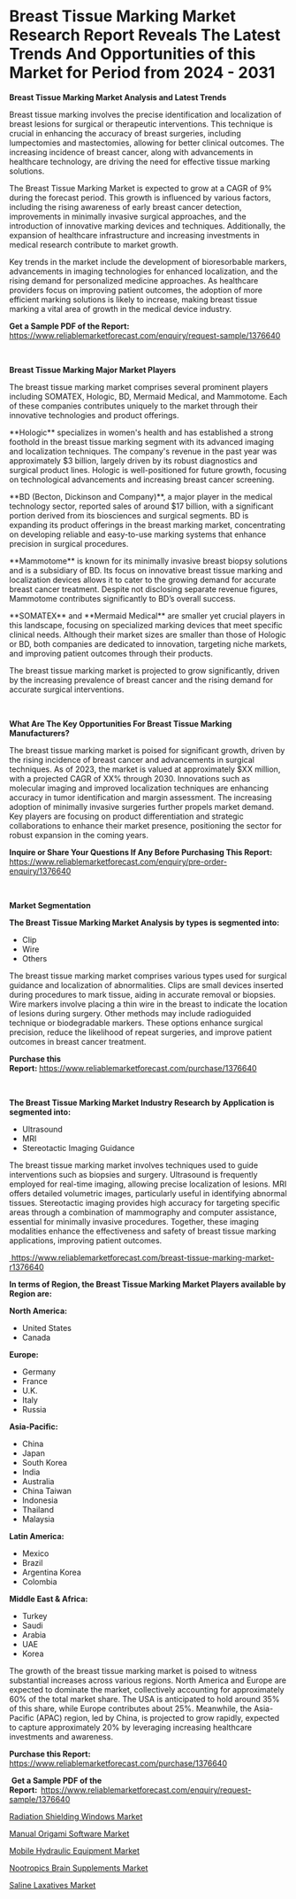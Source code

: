 <p><h1>Breast Tissue Marking Market Research Report Reveals The Latest Trends And Opportunities of this Market for Period from 2024 - 2031</h1></p><p><strong>Breast Tissue Marking Market Analysis and Latest Trends</strong></p>
<p><p>Breast tissue marking involves the precise identification and localization of breast lesions for surgical or therapeutic interventions. This technique is crucial in enhancing the accuracy of breast surgeries, including lumpectomies and mastectomies, allowing for better clinical outcomes. The increasing incidence of breast cancer, along with advancements in healthcare technology, are driving the need for effective tissue marking solutions.</p><p>The Breast Tissue Marking Market is expected to grow at a CAGR of 9% during the forecast period. This growth is influenced by various factors, including the rising awareness of early breast cancer detection, improvements in minimally invasive surgical approaches, and the introduction of innovative marking devices and techniques. Additionally, the expansion of healthcare infrastructure and increasing investments in medical research contribute to market growth. </p><p>Key trends in the market include the development of bioresorbable markers, advancements in imaging technologies for enhanced localization, and the rising demand for personalized medicine approaches. As healthcare providers focus on improving patient outcomes, the adoption of more efficient marking solutions is likely to increase, making breast tissue marking a vital area of growth in the medical device industry.</p></p>
<p><strong>Get a Sample PDF of the Report:&nbsp;</strong> <a href="https://www.reliablemarketforecast.com/enquiry/request-sample/1376640?utm_campaign=1169&utm_medium=2&utm_source=Github&utm_content=ia&utm_term=23102024&utm_id=breast-tissue-marking">https://www.reliablemarketforecast.com/enquiry/request-sample/1376640</a></p>
<p>&nbsp;</p>
<p><strong>Breast Tissue Marking Major Market Players</strong></p>
<p><p>The breast tissue marking market comprises several prominent players including SOMATEX, Hologic, BD, Mermaid Medical, and Mammotome. Each of these companies contributes uniquely to the market through their innovative technologies and product offerings.</p><p>**Hologic** specializes in women's health and has established a strong foothold in the breast tissue marking segment with its advanced imaging and localization techniques. The company's revenue in the past year was approximately $3 billion, largely driven by its robust diagnostics and surgical product lines. Hologic is well-positioned for future growth, focusing on technological advancements and increasing breast cancer screening.</p><p>**BD (Becton, Dickinson and Company)**, a major player in the medical technology sector, reported sales of around $17 billion, with a significant portion derived from its biosciences and surgical segments. BD is expanding its product offerings in the breast marking market, concentrating on developing reliable and easy-to-use marking systems that enhance precision in surgical procedures.</p><p>**Mammotome** is known for its minimally invasive breast biopsy solutions and is a subsidiary of BD. Its focus on innovative breast tissue marking and localization devices allows it to cater to the growing demand for accurate breast cancer treatment. Despite not disclosing separate revenue figures, Mammotome contributes significantly to BD’s overall success.</p><p>**SOMATEX** and **Mermaid Medical** are smaller yet crucial players in this landscape, focusing on specialized marking devices that meet specific clinical needs. Although their market sizes are smaller than those of Hologic or BD, both companies are dedicated to innovation, targeting niche markets, and improving patient outcomes through their products.</p><p>The breast tissue marking market is projected to grow significantly, driven by the increasing prevalence of breast cancer and the rising demand for accurate surgical interventions.</p></p>
<p>&nbsp;</p>
<p><strong>What Are The Key Opportunities For Breast Tissue Marking Manufacturers?</strong></p>
<p><p>The breast tissue marking market is poised for significant growth, driven by the rising incidence of breast cancer and advancements in surgical techniques. As of 2023, the market is valued at approximately $XX million, with a projected CAGR of XX% through 2030. Innovations such as molecular imaging and improved localization techniques are enhancing accuracy in tumor identification and margin assessment. The increasing adoption of minimally invasive surgeries further propels market demand. Key players are focusing on product differentiation and strategic collaborations to enhance their market presence, positioning the sector for robust expansion in the coming years.</p></p>
<p><strong>Inquire or Share Your Questions If Any Before Purchasing This Report:</strong> <a href="https://www.reliablemarketforecast.com/enquiry/pre-order-enquiry/1376640?utm_campaign=1169&utm_medium=2&utm_source=Github&utm_content=ia&utm_term=23102024&utm_id=breast-tissue-marking">https://www.reliablemarketforecast.com/enquiry/pre-order-enquiry/1376640</a></p>
<p>&nbsp;</p>
<p><strong>Market Segmentation</strong></p>
<p><strong>The Breast Tissue Marking Market Analysis by types is segmented into:</strong></p>
<p><ul><li>Clip</li><li>Wire</li><li>Others</li></ul></p>
<p><p>The breast tissue marking market comprises various types used for surgical guidance and localization of abnormalities. Clips are small devices inserted during procedures to mark tissue, aiding in accurate removal or biopsies. Wire markers involve placing a thin wire in the breast to indicate the location of lesions during surgery. Other methods may include radioguided technique or biodegradable markers. These options enhance surgical precision, reduce the likelihood of repeat surgeries, and improve patient outcomes in breast cancer treatment.</p></p>
<p><strong>Purchase this Report:&nbsp;</strong><a href="https://www.reliablemarketforecast.com/purchase/1376640?utm_campaign=1169&utm_medium=2&utm_source=Github&utm_content=ia&utm_term=23102024&utm_id=breast-tissue-marking">https://www.reliablemarketforecast.com/purchase/1376640</a></p>
<p>&nbsp;</p>
<p><strong>The Breast Tissue Marking Market Industry Research by Application is segmented into:</strong></p>
<p><ul><li>Ultrasound</li><li>MRI</li><li>Stereotactic Imaging Guidance</li></ul></p>
<p><p>The breast tissue marking market involves techniques used to guide interventions such as biopsies and surgery. Ultrasound is frequently employed for real-time imaging, allowing precise localization of lesions. MRI offers detailed volumetric images, particularly useful in identifying abnormal tissues. Stereotactic imaging provides high accuracy for targeting specific areas through a combination of mammography and computer assistance, essential for minimally invasive procedures. Together, these imaging modalities enhance the effectiveness and safety of breast tissue marking applications, improving patient outcomes.</p></p>
<p><a href="https://www.reliablemarketforecast.com/breast-tissue-marking-market-r1376640?utm_campaign=1169&utm_medium=2&utm_source=Github&utm_content=ia&utm_term=23102024&utm_id=breast-tissue-marking">&nbsp;https://www.reliablemarketforecast.com/breast-tissue-marking-market-r1376640</a></p>
<p><strong>In terms of Region, the Breast Tissue Marking Market Players available by Region are:</strong></p>
<p>
    <p> <strong> North America: </strong>
        <ul>
            <li>United States</li>
            <li>Canada</li>
        </ul>
        </p> 
    <p> <strong> Europe: </strong>
        <ul>
            <li>Germany</li>
            <li>France</li>
            <li>U.K.</li>
            <li>Italy</li>
            <li>Russia</li>
        </ul>
        </p> 
    <p> <strong> Asia-Pacific: </strong>
        <ul>
            <li>China</li>
            <li>Japan</li>
            <li>South Korea</li>
            <li>India</li>
            <li>Australia</li>
            <li>China Taiwan</li>
            <li>Indonesia</li>
            <li>Thailand</li>
            <li>Malaysia</li>
        </ul>
        </p> 
    <p> <strong> Latin America: </strong>
        <ul>
            <li>Mexico</li>
            <li>Brazil</li>
            <li>Argentina Korea</li>
            <li>Colombia</li>
        </ul>
        </p> 
    <p> <strong> Middle East & Africa: </strong>
        <ul>
            <li>Turkey</li>
            <li>Saudi</li>
            <li>Arabia</li>
            <li>UAE</li>
            <li>Korea</li>
        </ul>
    </p>
    </p>
<p><p>The growth of the breast tissue marking market is poised to witness substantial increases across various regions. North America and Europe are expected to dominate the market, collectively accounting for approximately 60% of the total market share. The USA is anticipated to hold around 35% of this share, while Europe contributes about 25%. Meanwhile, the Asia-Pacific (APAC) region, led by China, is projected to grow rapidly, expected to capture approximately 20% by leveraging increasing healthcare investments and awareness.</p></p>
<p><strong>Purchase this Report: </strong><a href="https://www.reliablemarketforecast.com/purchase/1376640?utm_campaign=1169&utm_medium=2&utm_source=Github&utm_content=ia&utm_term=23102024&utm_id=breast-tissue-marking">https://www.reliablemarketforecast.com/purchase/1376640</a></p>
<p>&nbsp;<strong>Get a Sample PDF of the Report:&nbsp;&nbsp;</strong><a href="https://www.reliablemarketforecast.com/enquiry/request-sample/1376640?utm_campaign=1169&utm_medium=2&utm_source=Github&utm_content=ia&utm_term=23102024&utm_id=breast-tissue-marking">https://www.reliablemarketforecast.com/enquiry/request-sample/1376640</a></p>
<p><strong></strong></p>
<p><p><a href="https://issuu.com/reportprime-2/docs/radiation-shielding-windows-market-_38713b1da48671?utm_campaign=1169&utm_medium=2&utm_source=Github&utm_content=ia&utm_term=23102024&utm_id=breast-tissue-marking">Radiation Shielding Windows Market</a></p><p><a href="https://github.com/nenitafam9o0/Market-Research-Report-List-1/blob/main/manual-origami-software-market.md?utm_campaign=1169&utm_medium=2&utm_source=Github&utm_content=ia&utm_term=23102024&utm_id=breast-tissue-marking">Manual Origami Software Market</a></p><p><a href="https://issuu.com/reportprime-2/docs/mobile-hydraulic-equipment-market-s_7344a8fb541b16?utm_campaign=1169&utm_medium=2&utm_source=Github&utm_content=ia&utm_term=23102024&utm_id=breast-tissue-marking">Mobile Hydraulic Equipment Market</a></p><p><a href="https://www.linkedin.com/pulse/strategic-roadmap-success-global-nootropics-brain-supplements-market-zfrrc?utm_campaign=1169&utm_medium=2&utm_source=Github&utm_content=ia&utm_term=23102024&utm_id=breast-tissue-marking">Nootropics Brain Supplements Market</a></p><p><a href="https://www.linkedin.com/pulse/strategic-forecast-saline-laxatives-market-growth-trends-size-vea7c?utm_campaign=1169&utm_medium=2&utm_source=Github&utm_content=ia&utm_term=23102024&utm_id=breast-tissue-marking">Saline Laxatives Market</a></p></p>